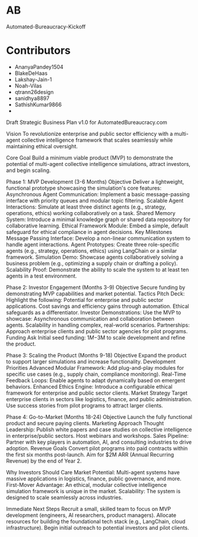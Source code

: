 # AB
Automated-Bureaucracy-Kickoff


# Contributors
- AnanyaPandey1504
- BlakeDeHaas
- Lakshay-Jain-1
- Noah-Vilas
- qtrann26design
- sanidhya8897
- SathishKumar9866
- 

Draft Strategic Business Plan v1.0 for AutomatedBureaucracy.com

Vision
To revolutionize enterprise and public sector efficiency with a multi-agent collective intelligence framework that scales seamlessly while maintaining ethical oversight.

Core Goal
Build a minimum viable product (MVP) to demonstrate the potential of multi-agent collective intelligence simulations, attract investors, and begin scaling.

Phase 1: MVP Development (3-6 Months)
Objective
Deliver a lightweight, functional prototype showcasing the simulation's core features:
Asynchronous Agent Communication: Implement a basic message-passing interface with priority queues and modular topic filtering.
Scalable Agent Interactions: Simulate at least three distinct agents (e.g., strategy, operations, ethics) working collaboratively on a task.
Shared Memory System: Introduce a minimal knowledge graph or shared data repository for collaborative learning.
Ethical Framework Module: Embed a simple, default safeguard for ethical compliance in agent decisions.
Key Milestones
Message Passing Interface: Develop a non-linear communication system to handle agent interactions.
Agent Prototypes: Create three role-specific agents (e.g., strategy, operations, ethics) using LangChain or a similar framework.
Simulation Demo: Showcase agents collaboratively solving a business problem (e.g., optimizing a supply chain or drafting a policy).
Scalability Proof: Demonstrate the ability to scale the system to at least ten agents in a test environment.

Phase 2: Investor Engagement (Months 3-9)
Objective
Secure funding by demonstrating MVP capabilities and market potential.
Tactics
Pitch Deck: Highlight the following:
Potential for enterprise and public sector applications.
Cost savings and efficiency gains through automation.
Ethical safeguards as a differentiator.
Investor Demonstrations: Use the MVP to showcase:
Asynchronous communication and collaboration between agents.
Scalability in handling complex, real-world scenarios.
Partnerships: Approach enterprise clients and public sector agencies for pilot programs.
Funding Ask
Initial seed funding: $1M-$3M to scale development and refine the product.

Phase 3: Scaling the Product (Months 9-18)
Objective
Expand the product to support larger simulations and increase functionality.
Development Priorities
Advanced Modular Framework:
Add plug-and-play modules for specific use cases (e.g., supply chain, compliance monitoring).
Real-Time Feedback Loops:
Enable agents to adapt dynamically based on emergent behaviors.
Enhanced Ethics Engine:
Introduce a configurable ethical framework for enterprise and public sector clients.
Market Strategy
Target enterprise clients in sectors like logistics, finance, and public administration.
Use success stories from pilot programs to attract larger clients.

Phase 4: Go-to-Market (Months 18-24)
Objective
Launch the fully functional product and secure paying clients.
Marketing Approach
Thought Leadership:
Publish white papers and case studies on collective intelligence in enterprise/public sectors.
Host webinars and workshops.
Sales Pipeline:
Partner with key players in automation, AI, and consulting industries to drive adoption.
Revenue Goals
Convert pilot programs into paid contracts within the first six months post-launch.
Aim for $2M ARR (Annual Recurring Revenue) by the end of Year 2.

Why Investors Should Care
Market Potential: Multi-agent systems have massive applications in logistics, finance, public governance, and more.
First-Mover Advantage: An ethical, modular collective intelligence simulation framework is unique in the market.
Scalability: The system is designed to scale seamlessly across industries.

Immediate Next Steps
Recruit a small, skilled team to focus on MVP development (engineers, AI researchers, product managers).
Allocate resources for building the foundational tech stack (e.g., LangChain, cloud infrastructure).
Begin initial outreach to potential investors and pilot clients.
